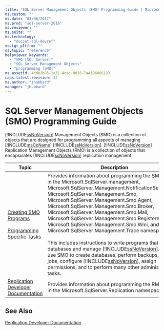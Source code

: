 ```yaml
---
title: "SQL Server Management Objects (SMO) Programming Guide | Microsoft Docs"
ms.custom: ""
ms.date: "03/06/2017"
ms.prod: "sql-server-2016"
ms.reviewer: ""
ms.suite: ""
ms.technology: 
  - "docset-sql-devref"
ms.tgt_pltfrm: ""
ms.topic: "reference"
helpviewer_keywords: 
  - "SMO [SQL Server]"
  - "SQL Server Management Objects"
  - "programming [SMO]"
ms.assetid: 4cde2b85-2a31-4cac-8d16-7a4196066193
caps.latest.revision: 32
ms.author: "jhubbard"
manager: "jhubbard"
---
```

# SQL Server Management Objects (SMO) Programming Guide
  [!INCLUDE[ssNoVersion](../../advanced-analytics/r-services/includes/ssnoversion-md.md)] Management Objects (SMO) is a collection of objects that are designed for programming all aspects of managing [!INCLUDE[msCoName](../../advanced-analytics/r-services/tutorials/includes/msconame-md.md)] [!INCLUDE[ssNoVersion](../../advanced-analytics/r-services/includes/ssnoversion-md.md)]. [!INCLUDE[ssNoVersion](../../advanced-analytics/r-services/includes/ssnoversion-md.md)] Replication Management Objects (RMO) is a collection of objects that encapsulates [!INCLUDE[ssNoVersion](../../advanced-analytics/r-services/includes/ssnoversion-md.md)] replication management.  
  
|Topic|Description|  
|-----------|-----------------|  
|[Creating SMO Programs](../../relational-databases/server-management-objects-smo/create-program/creating-smo-programs.md)<br /><br /> [Programming Specific Tasks](../../relational-databases/server-management-objects-smo/tasks/programming-specific-tasks.md)|Provides information about programming the SMO objects in the Microsoft.SqlServer.management, Microsoft.SqlServer.Management.NotificationServices, Microsoft.SqlServer.Management.Smo, Microsoft.SqlServer.Management.Smo.Agent, Microsoft.SqlServer.Management.Smo.Broker, Microsoft.SqlServer.Management.Smo.Mail, Microsoft.SqlServer.Management.Smo.RegisteredServers, Microsoft.SqlServer.Management.Smo.Wmi, and Microsoft.SqlServer.Management.Trace namespaces.<br /><br /> This includes instructions to write programs that define databases and manage [!INCLUDE[ssNoVersion](../../advanced-analytics/r-services/includes/ssnoversion-md.md)]. You can use SMO to create databases, perform backups, create jobs, configure [!INCLUDE[ssNoVersion](../../advanced-analytics/r-services/includes/ssnoversion-md.md)], assign permissions, and to perform many other administrative tasks.|  
|[Replication Developer Documentation](../../relational-databases/replication/concepts/replication-developer-documentation.md)|Provides information about programming the RMO objects in the Microsoft.SqlServer.Replication namespace.|  
  
## See Also  
 [Replication Developer Documentation](../../relational-databases/replication/concepts/replication-developer-documentation.md)  
  
  